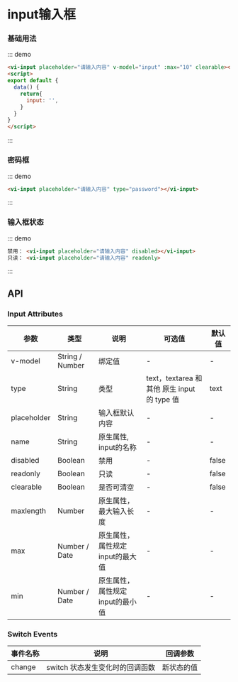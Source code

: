 <script>
export default {
  data() {
    return{
      input: ''
    }
  },
  methods: {
    
  },
}
</script>

# input输入框

### 基础用法

::: demo
``` html
<vi-input placeholder="请输入内容" v-model="input" :max="10" clearable></vi-input>
<script>
export default {
  data() {
    return{
      input: '',
    }
  }
}
</script>
```
:::

### 密码框
::: demo
``` html
<vi-input placeholder="请输入内容" type="password"></vi-input>
```
:::

### 输入框状态
::: demo
``` html
禁用： <vi-input placeholder="请输入内容" disabled></vi-input>
只读： <vi-input placeholder="请输入内容" readonly>
```
:::


## API
### Input Attributes
|参数|类型|说明|可选值|默认值|
|-|-|-|-|-|
|v-model|String / Number|绑定值|-|-|
|type|String|类型|text，textarea 和其他 原生 input 的 type 值|text|
|placeholder|String|输入框默认内容|-|-|
|name|String|原生属性, input的名称|-|-|
|disabled|Boolean|禁用|-|false|
|readonly|Boolean|只读|-|false|
|clearable|Boolean|是否可清空|-|false|
|maxlength|Number|原生属性，最大输入长度|-|-|
|max|Number / Date|原生属性，属性规定input的最大值|-|-|
|min|Number / Date|原生属性，属性规定input的最小值|-|-|

### Switch Events
|事件名称|说明|回调参数|
|-|-|-|
|change|switch 状态发生变化时的回调函数|新状态的值